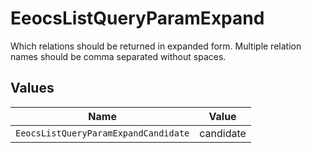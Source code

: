 # EeocsListQueryParamExpand

Which relations should be returned in expanded form. Multiple relation names should be comma separated without spaces.


## Values

| Name                                 | Value                                |
| ------------------------------------ | ------------------------------------ |
| `EeocsListQueryParamExpandCandidate` | candidate                            |